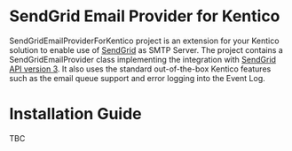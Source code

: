 # SendGrid Email Provider for Kentico
SendGridEmailProviderForKentico project is an extension for your Kentico solution to enable use of [SendGrid](https://sendgrid.com/) as SMTP Server. The project contains a SendGridEmailProvider class implementing the integration with [SendGrid API version 3](https://sendgrid.com/docs/API_Reference/api_v3.html). It also uses the standard out-of-the-box Kentico features such as the email queue support and error logging into the Event Log.

# Installation Guide
TBC
